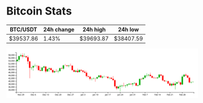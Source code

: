 # Bitcoin Stats

BTC/USDT|24h change|24h high|24h low|
|---|---|---|---|
|$39537.86|1.43%|$39693.87|$38407.59|

<img src="./chart.svg">
